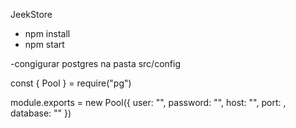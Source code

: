 JeekStore

- npm install
- npm start

-congigurar postgres na pasta src/config

const { Pool } = require("pg")

module.exports = new Pool({
    user: "",
    password: "",
    host: "",
    port: ,
    database: ""
})

